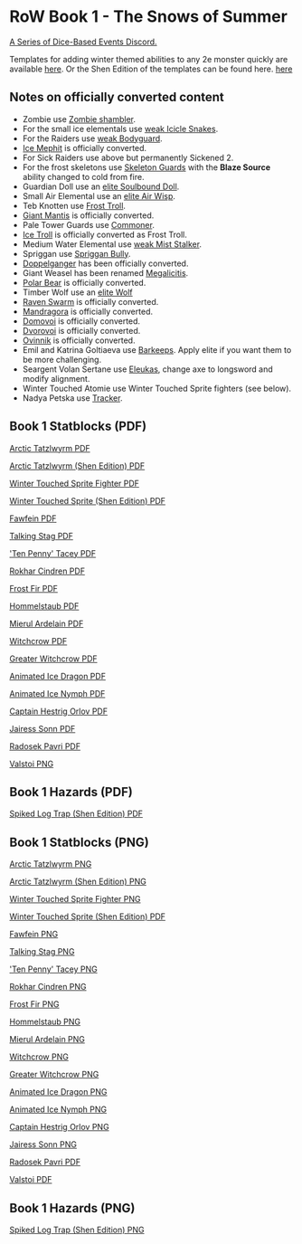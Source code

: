 # RoW Book 1 - The Snows of Summer

[A Series of Dice-Based Events Discord.](https://discord.gg/UQ8UD3H)

Templates for adding winter themed abilities to any 2e monster quickly are available [here](https://github.com/A-Series-of-Dice-Based-Events/ReignOfWinter/blob/master/Reign%20of%20Winter%20Templates.pdf).
Or the Shen Edition of the templates can be found here. [here](https://github.com/shenshinoman/ReignOfWinter/blob/792861991f5e2925bb72885d934fcfaea7c301fe/Reign%20of%20Winter%20Templates%20Shen%20Edition.pdf)


## Notes on officially converted content

- Zombie use [Zombie shambler](http://2e.aonprd.com/Monsters.aspx?ID=423).
- For the small ice elementals use [weak Icicle Snakes](http://2e.aonprd.com/Monsters.aspx?ID=663&Weak=true).
- For the Raiders use [weak Bodyguard](http://2e.aonprd.com/NPCs.aspx?ID=921&Weak=true).
- [Ice Mephit](http://2e.aonprd.com/Monsters.aspx?ID=660) is officially converted.
- For Sick Raiders use above but permanently Sickened 2.
- For the frost skeletons use [Skeleton Guards](http://2e.aonprd.com/Monsters.aspx?ID=372) with the **Blaze Source** ability changed to cold from fire.
- Guardian Doll use an [elite Soulbound Doll](http://2e.aonprd.com/Monsters.aspx?ID=383&Elite=true).
- Small Air Elemental use an [elite Air Wisp](http://2e.aonprd.com/Monsters.aspx?ID=1142&Elite=true).
- Teb Knotten use [Frost Troll](http://2e.aonprd.com/Monsters.aspx?ID=831).
- [Giant Mantis](http://2e.aonprd.com/Monsters.aspx?ID=295) is officially converted.
- Pale Tower Guards use [Commoner](https://2e.aonprd.com/NPCs.aspx?ID=898).
- [Ice Troll](http://2e.aonprd.com/Monsters.aspx?ID=831) is officially converted as Frost Troll.
- Medium Water Elemental use [weak Mist Stalker](https://2e.aonprd.com/Monsters.aspx?ID=664&Weak=true).
- Spriggan use [Spriggan Bully](https://2e.aonprd.com/Monsters.aspx?ID=817).
- [Doppelganger](https://2e.aonprd.com/Monsters.aspx?ID=126) has been officially converted.
- Giant Weasel has been renamed [Megalicitis](http://2e.aonprd.com/Monsters.aspx?ID=1365).
- [Polar Bear](http://2e.aonprd.com/Monsters.aspx?ID=567) is officially converted.
- Timber Wolf use an [elite Wolf](http://2e.aonprd.com/Monsters.aspx?ID=415&Elite=true)
- [Raven Swarm](http://2e.aonprd.com/Monsters.aspx?ID=782) is officially converted.
- [Mandragora](http://2e.aonprd.com/Monsters.aspx?ID=727) is officially converted.
- [Domovoi](http://2e.aonprd.com/Monsters.aspx?ID=1194) is officially converted.
- [Dvorovoi](http://2e.aonprd.com/Monsters.aspx?ID=1195) is officially converted.
- [Ovinnik](http://2e.aonprd.com/Monsters.aspx?ID=1196) is officially converted.
- Emil and Katrina Goltiaeva use [Barkeeps](http://2e.aonprd.com/NPCs.aspx?ID=944).  Apply elite if you want them to be more challenging.
- Seargent Volan Sertane use [Eleukas](http://2e.aonprd.com/NPCs.aspx?ID=1034), change axe to longsword and modify alignment.
- Winter Touched Atomie use Winter Touched Sprite fighters (see below).
- Nadya Petska use [Tracker](http://2e.aonprd.com/NPCs.aspx?ID=906).


## Book 1 Statblocks (PDF)
[Arctic Tatzlwyrm PDF](./Statblocks/arctic_tatzlewyrm.pdf)

[Arctic Tatzlwyrm (Shen Edition) PDF](./Statblocks/arctic_tatzlwyrm_shen_edition.pdf)

[Winter Touched Sprite Fighter PDF](./Statblocks/winter_touched_sprite_fighter.pdf)

[Winter Touched Sprite (Shen Edition) PDF](./Statblocks/winter_touched_sprite_shen_edition.pdf)

[Fawfein PDF](./Statblocks/Fawfein.pdf)

[Talking Stag PDF](./Statblocks/talking_stag.pdf)

['Ten Penny' Tacey PDF](./Statblocks/ten_penny_tacey.pdf)

[Rokhar Cindren PDF](./Statblocks/rokhar_cindren.pdf)

[Frost Fir PDF](./Statblocks/frost_fir.pdf)

[Hommelstaub PDF](./Statblocks/hommelstaub.pdf)

[Mierul Ardelain PDF](./Statblocks/mierul_ardelain.pdf)

[Witchcrow PDF](./Statblocks/witchcrow.pdf)

[Greater Witchcrow PDF](./Statblocks/greater_witchcrow.pdf)

[Animated Ice Dragon PDF](./Statblocks/animated_ice_dragon.pdf)

[Animated Ice Nymph PDF](./Statblocks/animated_ice_nymph.pdf)

[Captain Hestrig Orlov PDF](./Statblocks/captain_hestrig_orlov.pdf)

[Jairess Sonn PDF](./Statblocks/jairess_sonn.pdf)

[Radosek Pavri PDF](./Statblocks/radosek_pavri.pdf)

[Valstoi PNG](./Statblocks/valstoi.png)

## Book 1 Hazards (PDF)

[Spiked Log Trap (Shen Edition) PDF](./Statblocks/Hazards/spiked_log_trap_shen_edition.pdf) 

## Book 1 Statblocks (PNG)
[Arctic Tatzlwyrm PNG](./Statblocks/arctic_tatzlewyrm.png)

[Arctic Tatzlwyrm (Shen Edition) PNG](./Statblocks/arctic_tatzlwyrm_shen_edition.png)

[Winter Touched Sprite Fighter PNG](./Statblocks/winter_touched_sprite_fighter.png)

[Winter Touched Sprite (Shen Edition) PDF](./Statblocks/winter_touched_sprite_shen_edition.png)

[Fawfein PNG](./Statblocks/Fawfein.png)

[Talking Stag PNG](./Statblocks/talking_stag.png)

['Ten Penny' Tacey PNG](./Statblocks/ten_penny_tacey.png)

[Rokhar Cindren PNG](./Statblocks/rokhar_cindren.png)

[Frost Fir PNG](./Statblocks/frost_fir.png)

[Hommelstaub PNG](./Statblocks/hommelstaub.png)

[Mierul Ardelain PNG](./Statblocks/mierul_ardelain.png)

[Witchcrow PNG](./Statblocks/witchcrow.png)

[Greater Witchcrow PNG](./Statblocks/greater_witchcrow.png)

[Animated Ice Dragon PNG](./Statblocks/animated_ice_dragon.png)

[Animated Ice Nymph PNG](./Statblocks/animated_ice_nymph.png)

[Captain Hestrig Orlov PNG](./Statblocks/captain_hestrig_orlov.png)

[Jairess Sonn PNG](./Statblocks/jairess_sonn.png)

[Radosek Pavri PDF](./Statblocks/radosek_pavri.pdf)

[Valstoi PDF](./Statblocks/valstoi.pdf)

## Book 1 Hazards (PNG)

[Spiked Log Trap (Shen Edition) PNG](./Statblocks/Hazards/spiked_log_trap_shen_edition.png)
